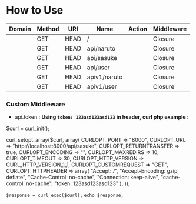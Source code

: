 


# How to Use 
| Domain | Method   | URI          | Name | Action  | Middleware |
|--|--|--|--|--|--|
|        | GET|HEAD | /            |      | Closure | web           |
|        | GET|HEAD | api/naruto   |      | Closure | api           |
|        | GET|HEAD | api/sasuke   |      | Closure | api,api.token |
|        | GET|HEAD | api/user     |      | Closure | api,auth:api  |
|        | GET|HEAD | apiv1/naruto |      | Closure | api           |
|        | GET|HEAD | apiv1/user   |      | Closure | api,auth:api  |



### Custom Middleware 
 - api.token : 
 **Using `token: 123asd123asd123` in header, curl php example :**


$curl = curl_init();

curl_setopt_array($curl, array(
  CURLOPT_PORT => "8000",
  CURLOPT_URL => "http://localhost:8000/api/sasuke",
  CURLOPT_RETURNTRANSFER => true,
  CURLOPT_ENCODING => "",
  CURLOPT_MAXREDIRS => 10,
  CURLOPT_TIMEOUT => 30,
  CURLOPT_HTTP_VERSION => CURL_HTTP_VERSION_1_1,
  CURLOPT_CUSTOMREQUEST => "GET",
  CURLOPT_HTTPHEADER => array(
    "Accept: */*",
    "Accept-Encoding: gzip, deflate",
    "Cache-Control: no-cache",
    "Connection: keep-alive",
    "cache-control: no-cache",
    "token: 123asd123asd123"
  ),
));

`$response = curl_exec($curl);`
`echo $response;`
